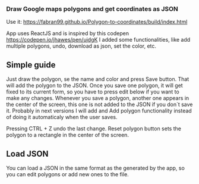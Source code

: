 ### Draw Google maps polygons and get coordinates as JSON

Use it: https://fabran99.github.io/Polygon-to-coordinates/build/index.html

App uses ReactJS and is inspired by this codepen https://codepen.io/jhawes/pen/ujdgK
I added some functionalities, like add multiple polygons, undo, download as json, set the color, etc.

## Simple guide

Just draw the polygon, se the name and color and press Save button. That will add the polygon to the JSON.
Once you save one polygon, it will get fixed to its current form, so you have to press edit below if you want to make any changes.
Whenever you save a polygon, another one appears in the center of the screen, this one is not added to the JSON if you don´t save it. Probably in next versions I will add and Add polygon functionality instead of doing it automaticaly when the user saves.

Pressing CTRL + Z undo the last change.
Reset polygon button sets the polygon to a rectangle in the center of the screen.

## Load JSON

You can load a JSON in the same format as the generated by the app, so you can edit polygons or add new ones to the file.

